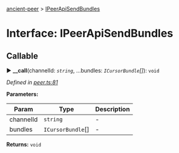[ancient-peer](../README.md) > [IPeerApiSendBundles](../interfaces/ipeerapisendbundles.md)



# Interface: IPeerApiSendBundles

## Callable
► **__call**(channelId: *`string`*, ...bundles: *`ICursorBundle`[]*): `void`



*Defined in [peer.ts:81](https://github.com/AncientSouls/Peer/blob/b877b77/src/lib/peer.ts#L81)*



**Parameters:**

| Param | Type | Description |
| ------ | ------ | ------ |
| channelId | `string`   |  - |
| bundles | `ICursorBundle`[]   |  - |





**Returns:** `void`





